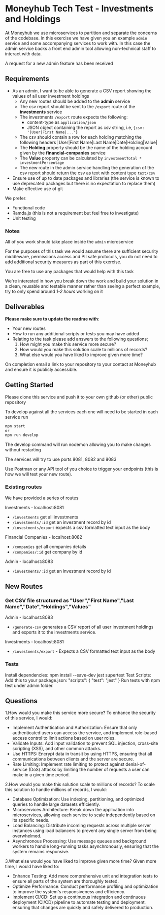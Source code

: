 # Moneyhub Tech Test - Investments and Holdings

At Moneyhub we use microservices to partition and separate the concerns of the codebase. In this exercise we have given you an example `admin` service and some accompanying services to work with. In this case the admin service backs a front end admin tool allowing non-technical staff to interact with data.

A request for a new admin feature has been received

## Requirements

- As an admin, I want to be able to generate a CSV report showing the values of all user investment holdings
    - Any new routes should be added to the **admin** service
    - The csv report should be sent to the `/export` route of the **investments** service
    - The investments `/export` route expects the following:
        - content-type as `application/json`
        - JSON object containing the report as csv string, i.e, `{csv: '|User|First Name|...'}`
    - The csv should contain a row for each holding matching the following headers
    |User|First Name|Last Name|Date|Holding|Value|
    - The **Holding** property should be the name of the holding account given by the **financial-companies** service
    - The **Value** property can be calculated by `investmentTotal * investmentPercentage`
    - The new route in the admin service handling the generation of the csv report should return the csv as text with content type `text/csv`
- Ensure use of up to date packages and libraries (the service is known to use deprecated packages but there is no expectation to replace them)
- Make effective use of git

We prefer:
- Functional code
- Ramda.js (this is not a requirement but feel free to investigate)
- Unit testing

### Notes
All of you work should take place inside the `admin` microservice

For the purposes of this task we would assume there are sufficient security middleware, permissions access and PII safe protocols, you do not need to add additional security measures as part of this exercise.

You are free to use any packages that would help with this task

We're interested in how you break down the work and build your solution in a clean, reusable and testable manner rather than seeing a perfect example, try to only spend around *1-2 hours* working on it

## Deliverables
**Please make sure to update the readme with**:

- Your new routes
- How to run any additional scripts or tests you may have added
- Relating to the task please add answers to the following questions;
    1. How might you make this service more secure?
    2. How would you make this solution scale to millions of records?
    3. What else would you have liked to improve given more time?


On completion email a link to your repository to your contact at Moneyhub and ensure it is publicly accessible.

## Getting Started

Please clone this service and push it to your own github (or other) public repository

To develop against all the services each one will need to be started in each service run

```bash
npm start
or
npm run develop
```

The develop command will run nodemon allowing you to make changes without restarting

The services will try to use ports 8081, 8082 and 8083

Use Postman or any API tool of you choice to trigger your endpoints (this is how we will test your new route).

### Existing routes
We have provided a series of routes

Investments - localhost:8081
- `/investments` get all investments
- `/investments/:id` get an investment record by id
- `/investments/export` expects a csv formatted text input as the body

Financial Companies - localhost:8082
- `/companies` get all companies details
- `/companies/:id` get company by id

Admin - localhost:8083
- `/investments/:id` get an investment record by id

## New Routes

### Get CSV file structured as "User","First Name","Last Name","Date","Holdings","Values"
Admin - localhost:8083
- `/generate-csv` generates a CSV report of all user investment holdings and exports it to the investments service.

Investments - localhost:8081
- `/investments/export` - Expects a CSV formatted text input as the body

### Tests
Install dependencies:
npm install --save-dev jest supertest
Test Scripts:
Add this to your package.json:
"scripts": {
  "test": "jest"
}
Run tests with npm test under admin folder.

## Questions
1.How would you make this service more secure?
To enhance the security of this service, I would:

- Implement Authentication and Authorization: Ensure that only authenticated users can access the service, and implement role-based access control to limit actions based on user roles.
- Validate Inputs: Add input validation to prevent SQL injection, cross-site scripting (XSS), and other common attacks.
- Use HTTPS: Encrypt data in transit by using HTTPS, ensuring that all communications between clients and the server are secure.
- Rate Limiting: Implement rate limiting to protect against denial-of-service (DoS) attacks by limiting the number of requests a user can make in a given time period.

2.How would you make this solution scale to millions of records?
To scale this solution to handle millions of records, I would:

- Database Optimization: Use indexing, partitioning, and optimized queries to handle large datasets efficiently.
- Microservices Architecture: Break down the application into microservices, allowing each service to scale independently based on its specific needs.
- Load Balancing: Distribute incoming requests across multiple server instances using load balancers to prevent any single server from being overwhelmed.
- Asynchronous Processing: Use message queues and background workers to handle long-running tasks asynchronously, ensuring that the system remains responsive.
  
3.What else would you have liked to improve given more time?
Given more time, I would have liked to:

- Enhance Testing: Add more comprehensive unit and integration tests to ensure all parts of the system are thoroughly tested.
- Optimize Performance: Conduct performance profiling and optimization to improve the system's responsiveness and efficiency.
- Implement CI/CD: Set up a continuous integration and continuous deployment (CI/CD) pipeline to automate testing and deployment, ensuring that changes are quickly and safely delivered to production.



